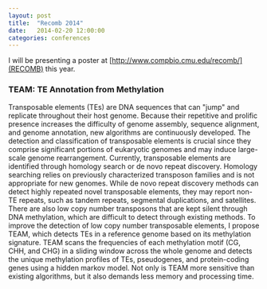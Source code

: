```yaml
---
layout: post
title:  "Recomb 2014"
date:   2014-02-20 12:00:00
categories: conferences
---
```


I will be presenting a poster at [http://www.compbio.cmu.edu/recomb/](RECOMB) this year.

### TEAM: TE Annotation from Methylation

Transposable elements (TEs) are DNA sequences that can "jump" and replicate throughout their host genome. Because their repetitive and prolific presence increases the difficulty of genome assembly, sequence alignment, and genome annotation, new algorithms are continuously developed. The detection and classification of transposable elements is crucial since they comprise significant portions of eukaryotic genomes and may induce large-scale genome rearrangement. Currently, transposable elements are identified through homology search or de novo repeat discovery. Homology searching relies on previously characterized transposon families and is not appropriate for new genomes. While de novo repeat discovery methods can detect highly repeated novel transposable elements, they may report non-TE repeats, such as tandem repeats, segmental duplications, and satellites. There are also low copy number transposons that are kept silent through DNA methylation, which are difficult to detect through existing methods. To improve the detection of low copy number transposable elements, I propose TEAM, which detects TEs in a reference genome based on its methylation signature. TEAM scans the frequencies of each methylation motif (CG, CHH, and CHG) in a sliding window across the whole genome and detects the unique methylation profiles of TEs, pseudogenes, and protein-coding genes using a hidden markov model. Not only is TEAM more sensitive than existing algorithms, but it also demands less memory and processing time.
